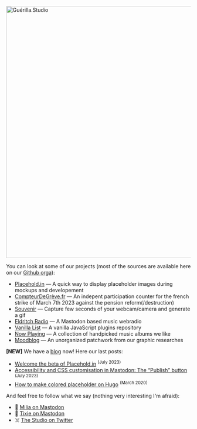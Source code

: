 <img width="687" alt="Guérilla.Studio" style="max-width: 100%;" src="https://github.com/GuerillaHQ/.github/assets/2143796/da5dabd0-803b-4d81-8ffd-8145f1024953">

You can look at some of our projects (most of the sources are available here on our [Github orga](https://github.com/GuerillaHQ)):

*   [Placehold.in](https://placehold.in) — A quick way to display placeholder images during mockups and developement 
*   [CompteurDeGrève.fr](https://compteurdegreve.fr) — An indepent participation counter for the french strike of March 7th 2023 against the pension reform(/destruction)
*   [Souvenir](https://souvenir.cam) — Capture few seconds of your webcam/camera and generate a gif
*   [Eldritch Radio](https://radio.eldritch.cafe) — A Mastodon based music webradio
*   [Vanilla List](https://vanillalist.top) — A vanilla JavaScript plugins repository
*   [Now Playing](https://music.guerilla.studio) — A collection of handpicked music albums we like
*   [Moodblog](https://inspiration.guerilla.studio) — An unorganized patchwork from our graphic researches

**\[NEW\]** We have a [blog](https://guerilla.studio/blog/?from=gh-readme-guerilla) now! Here our last posts:

* [Welcome the beta of Placehold.in](https://guerilla.studio/blog/welcome-placeholdin-beta/?from=gh-readme-guerilla) <sup>(July 2023)</sup>
* [Accessibility and CSS customisation in Mastodon: The “Publish” button](https://guerilla.studio/blog/accessibility-css-customisation-mastodon-publish-button/?from=gh-readme-guerilla) <sup>(July 2023)</sup>
* [How to make colored placeholder on Hugo](https://guerilla.studio/blog/make-colored-placeholder-hugo/?from=gh-readme-guerilla) <sup>(March 2020)</sup>

And feel free to follow what we say (nothing very interesting I'm afraid):

*   🐘 [Milia on Mastodon](https://mastodon.guerilla.studio/@milia)
*   🐘 [Tixie on Mastodon](https://mastodon.guerilla.studio/@tixie)
*   ☠️ [The Studio on Twitter](https://twitter.com/GuerillaHQ)
